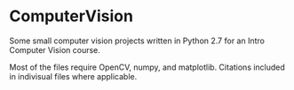 # ComputerVision
Some small computer vision projects written in Python 2.7 for an Intro Computer Vision course. 

Most of the files require OpenCV, numpy, and matplotlib.
Citations included in indivisual files where applicable.
